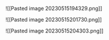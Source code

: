 ![[Pasted image 20230515194329.png]]

![[Pasted image 20230515201730.png]]

![[Pasted image 20230515204303.png]]

